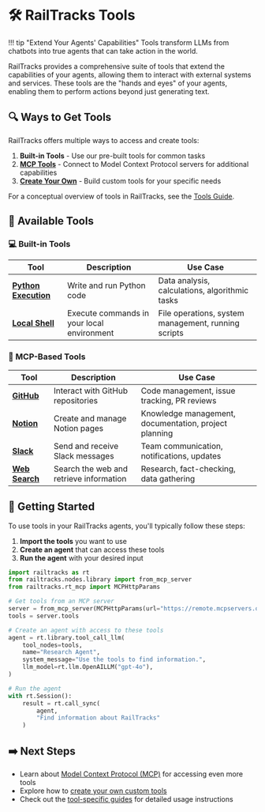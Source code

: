 # 🛠️ RailTracks Tools

!!! tip "Extend Your Agents' Capabilities"
    Tools transform LLMs from chatbots into true agents that can take action in the world.

RailTracks provides a comprehensive suite of tools that extend the capabilities of your agents, allowing them to interact with external systems and services. These tools are the "hands and eyes" of your agents, enabling them to perform actions beyond just generating text.

## 🔍 Ways to Get Tools

RailTracks offers multiple ways to access and create tools:

1. **Built-in Tools** - Use our pre-built tools for common tasks
2. **[MCP Tools](mcp/index.md)** - Connect to Model Context Protocol servers for additional capabilities
3. **[Create Your Own](create_your_own.md)** - Build custom tools for your specific needs

For a conceptual overview of tools in RailTracks, see the [Tools Guide](/guides/tools).

## 🧰 Available Tools

### 💻 Built-in Tools

| Tool | Description | Use Case |
|------|-------------|----------|
| [**Python Execution**](guides/python_sandbox.md) | Write and run Python code | Data analysis, calculations, algorithmic tasks |
| [**Local Shell**](guides/shell_bash.md) | Execute commands in your local environment | File operations, system management, running scripts |

### 🔌 MCP-Based Tools

| Tool | Description | Use Case |
|------|-------------|----------|
| [**GitHub**](guides/github.md) | Interact with GitHub repositories | Code management, issue tracking, PR reviews |
| [**Notion**](guides/notion.md) | Create and manage Notion pages | Knowledge management, documentation, project planning |
| [**Slack**](guides/slack.md) | Send and receive Slack messages | Team communication, notifications, updates |
| [**Web Search**](guides/websearch_integration.md) | Search the web and retrieve information | Research, fact-checking, data gathering |

## 🚀 Getting Started

To use tools in your RailTracks agents, you'll typically follow these steps:

1. **Import the tools** you want to use
2. **Create an agent** that can access these tools
3. **Run the agent** with your desired input

```python
import railtracks as rt
from railtracks.nodes.library import from_mcp_server
from railtracks.rt_mcp import MCPHttpParams

# Get tools from an MCP server
server = from_mcp_server(MCPHttpParams(url="https://remote.mcpservers.org/fetch/mcp"))
tools = server.tools

# Create an agent with access to these tools
agent = rt.library.tool_call_llm(
    tool_nodes=tools,
    name="Research Agent",
    system_message="Use the tools to find information.",
    llm_model=rt.llm.OpenAILLM("gpt-4o"),
)

# Run the agent
with rt.Session():
    result = rt.call_sync(
        agent,
        "Find information about RailTracks"
    )
```

## ➡️ Next Steps

- Learn about [Model Context Protocol (MCP)](mcp/index.md) for accessing even more tools
- Explore how to [create your own custom tools](create_your_own.md)
- Check out the [tool-specific guides](#available-tools) for detailed usage instructions